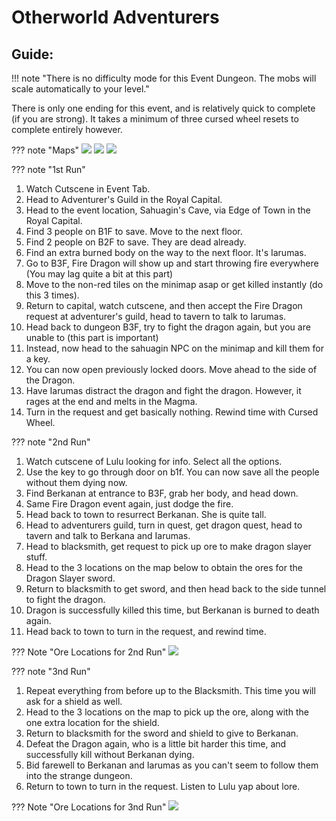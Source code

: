 # Otherworld Adventurers

## Guide:
!!! note "There is no difficulty mode for this Event Dungeon. The mobs will scale automatically to your level."

There is only one ending for this event, and is relatively quick to complete (if you are strong). It takes a minimum of three cursed wheel resets to complete entirely however.

??? note "Maps"
    ![](img/sahuagin-cave-1.jpg)
    ![](img/sahuagin-cave-2.jpg)
    ![](img/sahuagin-cave-3.jpg)

??? note "1st Run"
1. Watch Cutscene in Event Tab.
2. Head to Adventurer's Guild in the Royal Capital.
3. Head to the event location, Sahuagin's Cave, via Edge of Town in the Royal Capital.
4. Find 3 people on B1F to save. Move to the next floor.
5. Find 2 people on B2F to save. They are dead already.
6. Find an extra burned body on the way to the next floor. It's Iarumas.
7. Go to B3F, Fire Dragon will show up and start throwing fire everywhere (You may lag quite a bit at this part)
8. Move to the non-red tiles on the minimap asap or get killed instantly (do this 3 times).
9. Return to capital, watch cutscene, and then accept the Fire Dragon request at adventurer's guild, head to tavern to talk to Iarumas.
10. Head back to dungeon B3F, try to fight the dragon again, but you are unable to (this part is important)
11. Instead, now head to the sahuagin NPC on the minimap and kill them for a key.
12. You can now open previously locked doors. Move ahead to the side of the Dragon.
13. Have Iarumas distract the dragon and fight the dragon. However, it rages at the end and melts in the Magma.
14. Turn in the request and get basically nothing. Rewind time with Cursed Wheel.

??? note "2nd Run"
1. Watch cutscene of Lulu looking for info. Select all the options.
2. Use the key to go through door on b1f. You can now save all the people without them dying now.
3. Find Berkanan at entrance to B3F, grab her body, and head down.
4. Same Fire Dragon event again, just dodge the fire.
5. Head back to town to resurrect Berkanan. She is quite tall.
6. Head to adventurers guild, turn in quest, get dragon quest, head to tavern and talk to Berkana and Iarumas.
7. Head to blacksmith, get request to pick up ore to make dragon slayer stuff.
8. Head to the 3 locations on the map below to obtain the ores for the Dragon Slayer sword.
9. Return to blacksmith to get sword, and then head back to the side tunnel to fight the dragon.
10. Dragon is successfully killed this time, but Berkanan is burned to death again.
11. Head back to town to turn in the request, and rewind time.

??? Note "Ore Locations for 2nd Run"
![](img/sahuagin-cave-ore-locations.png)

??? note "3nd Run"
1. Repeat everything from before up to the Blacksmith. This time you will ask for a shield as well.
2. Head to the 3 locations on the map to pick up the ore, along with the one extra location for the shield.
3. Return to blacksmith for the sword and shield to give to Berkanan.
4. Defeat the Dragon again, who is a little bit harder this time, and successfully kill without Berkanan dying.
5. Bid farewell to Berkanan and Iarumas as you can't seem to follow them into the strange dungeon.
6. Return to town to turn in the request. Listen to Lulu yap about lore.

??? Note "Ore Locations for 3nd Run"
![](img/sahuagin-cave-ore-locations-2.png)
